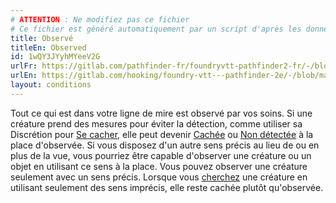 ```yaml
---
# ATTENTION : Ne modifiez pas ce fichier
# Ce fichier est généré automatiquement par un script d'après les données du module Foundry VTT officiel et de sa traduction
title: Observé
titleEn: Observed
id: 1wQY3JYyhMYeeV2G
urlFr: https://gitlab.com/pathfinder-fr/foundryvtt-pathfinder2-fr/-/blob/master/data/conditionitems/1wQY3JYyhMYeeV2G.htm
urlEn: https://gitlab.com/hooking/foundry-vtt---pathfinder-2e/-/blob/master/packs/data/conditionitems.db/observed.json
layout: conditions
---
```

Tout ce qui est dans votre ligne de mire est observé par vos soins. Si une créature prend des mesures pour éviter la détection, comme utiliser sa Discrétion pour [Se cacher](../actions/se-cacher.html), elle peut devenir [Cachée](caché.html) ou [Non détectée](non-détecté.html) à la place d'observée. Si vous disposez d'un autre sens précis au lieu de ou en plus de la vue, vous pourriez être capable d'observer une créature ou un objet en utilisant ce sens à la place. Vous pouvez observer une créature seulement avec un sens précis. Lorsque vous [cherchez](../actions/chercher.html) une créature en utilisant seulement des sens imprécis, elle reste cachée plutôt qu'observée.
